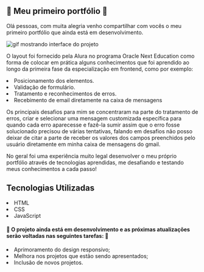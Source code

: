 ## 🎉 Meu primeiro portfólio 🥳

<p>Olá pessoas, com muita alegria venho compartilhar com vocês o meu primeiro portfólio que ainda está em desenvolvimento. </p>
<img src="src/img/readme.gif" alt="gif mostrando interface do projeto">
<p>O layout foi fornecido pela Alura no programa Oracle Next Education como forma de colocar em prática alguns conhecimentos que foi aprendido ao longo da primeira fase da especialização em frontend, como por exemplo: </p>

<li> Posicionamento dos elementos.
<li> Validação de formulário.
<li> Tratamento e reconhecimentos de erros.
<li> Recebimento de email diretamente na caixa de mensagens
<p> </p>
<p>Os principais desafios para mim se concentraram na parte do tratamento de erros, criar e selecionar uma mensagem customizada específica para quando cada erro aparecesse e fazê-la sumir assim que o erro fosse solucionado precisou de várias tentativas, falando em desafios não posso deixar de citar a parte de receber os valores dos campos preenchidos pelo usuário diretamente em minha caixa de mensagens do gmail. </p>
<p>No geral foi uma experiência muito legal desenvolver o meu próprio portfólio através de tecnologias aprendidas, me desafiando e testando meus conhecimentos a cada passo!</p>

## Tecnologias Utilizadas 
<li> HTML
<li> CSS
<li> JavaScript

#### 🚧 O projeto ainda está em desenvolvimento e as próximas atualizações serão voltadas nas seguintes tarefas: 🚧

<li> Aprimoramento do design responsivo;
<li> Melhora nos projetos que estão sendo apresentados;
<li> Inclusão de novos projetos.